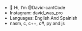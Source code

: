 - 👋 Hi, I’m @David-cantCode
- Instagram: david_was_pro
- Languages: English And Spainish
- nasm, c, c++, c#, py and js

<!---
David-cantCode/David-cantCode is a ✨ special ✨ repository because its `README.md` (this file) appears on your GitHub profile.
You can click the Preview link to take a look at your changes.
--->
